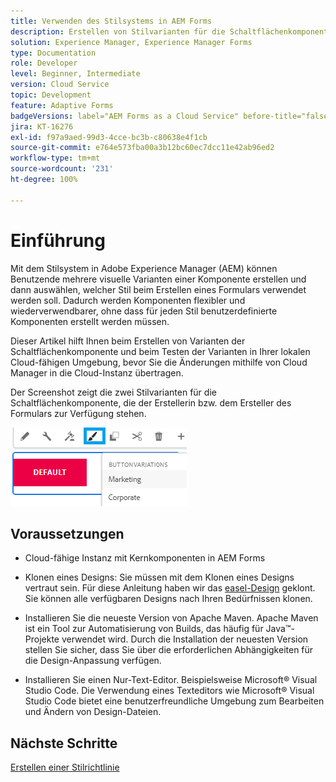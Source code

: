 ```yaml
---
title: Verwenden des Stilsystems in AEM Forms
description: Erstellen von Stilvarianten für die Schaltflächenkomponente
solution: Experience Manager, Experience Manager Forms
type: Documentation
role: Developer
level: Beginner, Intermediate
version: Cloud Service
topic: Development
feature: Adaptive Forms
badgeVersions: label="AEM Forms as a Cloud Service" before-title="false"
jira: KT-16276
exl-id: f97a9aed-99d3-4cce-bc3b-c80638e4f1cb
source-git-commit: e764e573fba00a3b12bc60ec7dcc11e42ab96ed2
workflow-type: tm+mt
source-wordcount: '231'
ht-degree: 100%

---
```


# Einführung

Mit dem Stilsystem in Adobe Experience Manager (AEM) können Benutzende mehrere visuelle Varianten einer Komponente erstellen und dann auswählen, welcher Stil beim Erstellen eines Formulars verwendet werden soll. Dadurch werden Komponenten flexibler und wiederverwendbarer, ohne dass für jeden Stil benutzerdefinierte Komponenten erstellt werden müssen.

Dieser Artikel hilft Ihnen beim Erstellen von Varianten der Schaltflächenkomponente und beim Testen der Varianten in Ihrer lokalen Cloud-fähigen Umgebung, bevor Sie die Änderungen mithilfe von Cloud Manager in die Cloud-Instanz übertragen.

Der Screenshot zeigt die zwei Stilvarianten für die Schaltflächenkomponente, die der Erstellerin bzw. dem Ersteller des Formulars zur Verfügung stehen.


![button-variations](assets/button-variations.png)

## Voraussetzungen

* Cloud-fähige Instanz mit Kernkomponenten in AEM Forms
* Klonen eines Designs: Sie müssen mit dem Klonen eines Designs vertraut sein. Für diese Anleitung haben wir das [easel-Design](https://github.com/adobe/aem-forms-theme-easel) geklont. Sie können alle verfügbaren Designs nach Ihren Bedürfnissen klonen.

* Installieren Sie die neueste Version von Apache Maven. Apache Maven ist ein Tool zur Automatisierung von Builds, das häufig für Java™-Projekte verwendet wird. Durch die Installation der neuesten Version stellen Sie sicher, dass Sie über die erforderlichen Abhängigkeiten für die Design-Anpassung verfügen.
* Installieren Sie einen Nur-Text-Editor. Beispielsweise Microsoft® Visual Studio Code. Die Verwendung eines Texteditors wie Microsoft® Visual Studio Code bietet eine benutzerfreundliche Umgebung zum Bearbeiten und Ändern von Design-Dateien.



## Nächste Schritte

[Erstellen einer Stilrichtlinie](./style-policy.md)
